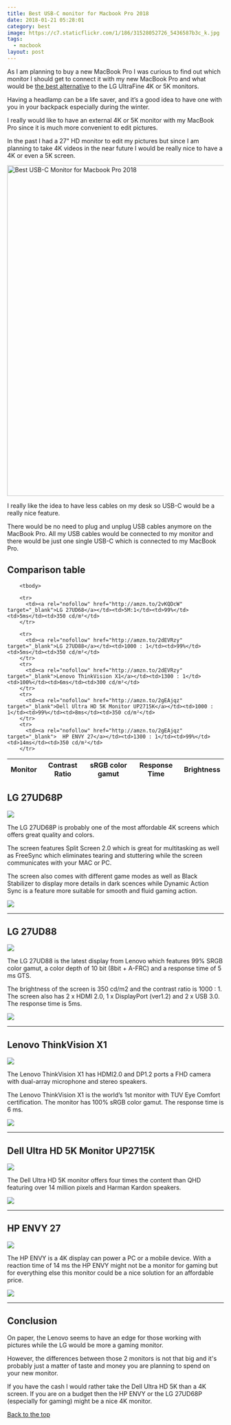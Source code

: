```yaml
---
title: Best USB-C monitor for Macbook Pro 2018
date: 2018-01-21 05:28:01
category: best
image: https://c7.staticflickr.com/1/186/31528052726_5436587b3c_k.jpg
tags:
  - macbook
layout: post
---
```


As I am planning to buy a new MacBook Pro I was curious to find out which monitor I should get to connect it with my new MacBook Pro and what would be <a rel="nofollow" href="#table">the best alternative</a> to the LG UltraFine 4K or 5K monitors.

Having a headlamp can be a life saver, and it’s a good idea to have one with you in your backpack especially during the winter.

I really would like to have an external 4K or 5K monitor with my MacBook Pro since it is much more convenient to edit pictures.

In the past I had a 27" HD monitor to edit my pictures but since I am planning to take 4K videos in the near future I would be really nice to have a 4K or even a 5K screen.

<img src="https://farm2.staticflickr.com/1865/30533096008_8d1b265196_b.jpg" width="1024" height="768" alt="Best USB-C Monitor for Macbook Pro 2018">

  
<!--more-->

I really like the idea to have less cables on my desk so USB-C would be a really nice feature.

There would be no need to plug and unplug USB cables anymore on the MacBook Pro. All my USB cables would be connected to my monitor and there would be just one single USB-C which is connected to my MacBook Pro.

## <a rel="nofollow" name="table">Comparison table</a>
<div class="table-responsive">
<table class="table table-hover table-bordered list_items_5">
        <thead>
             <tr>
                <th>Monitor</th><th>Contrast Ratio</th><th>sRGB color gamut</th><th>Response Time</th><th>Brightness</th>
             </tr>
        </thead>

        <tbody>

        <tr>
          <td><a rel="nofollow" href="http://amzn.to/2vKQDcW"  target="_blank">LG 27UD68</a></td><td>5M:1</td><td>99%</td><td>5ms</td><td>350 cd/m²</td>
        </tr>

        <tr>
          <td><a rel="nofollow" href="http://amzn.to/2dEVRzy"  target="_blank">LG 27UD88</a></td><td>1000 : 1</td><td>99%</td><td>5ms</td><td>350 cd/m²</td>
        </tr>
        <tr>
          <td><a rel="nofollow" href="http://amzn.to/2dEVRzy"  target="_blank">Lenovo ThinkVision X1</a></td><td>1300 : 1</td><td>100%</td><td>6ms</td><td>300 cd/m²</td>
        </tr>
        <tr>
          <td><a rel="nofollow" href="http://amzn.to/2gEAjqz"  target="_blank">Dell Ultra HD 5K Monitor UP2715K</a></td><td>1000 : 1</td><td>99%</td><td>8ms</td><td>350 cd/m²</td>
        </tr>
        <tr>
          <td><a rel="nofollow" href="http://amzn.to/2gEAjqz"  target="_blank">  HP ENVY 27</a></td><td>1300 : 1</td><td>99%</td><td>14ms</td><td>350 cd/m²</td>
        </tr>

</tbody>
</table>
</div>

  


## LG 27UD68P
<a rel="nofollow"  href="https://www.amazon.com/LG-Electronics-27UD68P-B-LED-Lit-Monitor/dp/B01F3H4JGK/ref=as_li_ss_il?s=books&ie=UTF8&qid=1502954041&sr=8-1&keywords=27UD68-P&linkCode=li3&tag=hikeve-20&linkId=aa48c7b5bd93906f8109303867ff2788" target="_blank"><img border="0" src="//ws-na.amazon-adsystem.com/widgets/q?_encoding=UTF8&ASIN=B01F3H4JGK&Format=_SL250_&ID=AsinImage&MarketPlace=US&ServiceVersion=20070822&WS=1&tag=hikeve-20" ></a><img src="https://ir-na.amazon-adsystem.com/e/ir?t=hikeve-20&l=li3&o=1&a=B01F3H4JGK" width="1" height="1" border="0" alt="" style="border:none !important; margin:0px !important;" />

The LG 27UD68P is probably one of the most affordable 4K screens which offers great quality and colors.

The screen features Split Screen 2.0 which is great for multitasking as well as FreeSync which eliminates tearing and stuttering while the screen communicates with your MAC or PC.

The screen also comes with different game modes as well as Black Stabilizer to display more details in dark scences while Dynamic Action Sync is a feature more suitable for smooth and fluid gaming action.

<a rel="nofollow" href="http://amzn.to/2w4fCdW"  target="blank"><img src="http://www.hikeventures.com/buy.gif"></a>

<hr>


## LG 27UD88
<a rel="nofollow" href="https://www.amazon.com/gp/product/B01CDYB0QS/ref=as_li_tl?ie=UTF8&camp=1789&creative=9325&creativeASIN=B01CDYB0QS&linkCode=as2&tag=hikeve-20&linkId=9750242391a1726e4b4b87c855ce4300" ><img border="0" src="//ws-na.amazon-adsystem.com/widgets/q?_encoding=UTF8&MarketPlace=US&ASIN=B01CDYB0QS&ServiceVersion=20070822&ID=AsinImage&WS=1&Format=_SL250_&tag=hikeve-20" ></a><img src="//ir-na.amazon-adsystem.com/e/ir?t=hikeve-20&l=am2&o=1&a=B01CDYB0QS" width="1" height="1" border="0" alt="LG 27UD88" style="border:none !important; margin:0px !important;" />

The LG 27UD88 is the latest display from Lenovo which features 99% SRGB color gamut, a color depth of 10 bit (8bit + A-FRC) and a response time of 5 ms GTS.

The brightness of the screen is 350 cd/m2 and the contrast ratio is 1000 : 1. The screen also has 2 x HDMI 2.0, 1 x DisplayPort (ver1.2) and 2 x USB 3.0. The response time is 5ms.

<a rel="nofollow" href="http://amzn.to/2dEVRzy"  target="blank"><img src="http://www.hikeventures.com/buy.gif"></a>

<hr>

## Lenovo ThinkVision X1
<a rel="nofollow" href="https://www.amazon.com/gp/product/B01EORW6YM/ref=as_li_tl?ie=UTF8&camp=1789&creative=9325&creativeASIN=B01EORW6YM&linkCode=as2&tag=hikeve-20&linkId=f43cc1738aa7806bd1bb12c3e2670ce2" ><img border="0" src="//ws-na.amazon-adsystem.com/widgets/q?_encoding=UTF8&MarketPlace=US&ASIN=B01EORW6YM&ServiceVersion=20070822&ID=AsinImage&WS=1&Format=_SL250_&tag=hikeve-20" ></a><img src="//ir-na.amazon-adsystem.com/e/ir?t=hikeve-20&l=am2&o=1&a=B01EORW6YM" width="1" height="1" border="0" alt="Lenovo ThinkVision X1" style="border:none !important; margin:0px !important;" />

The Lenovo ThinkVision X1 has HDMI2.0 and DP1.2 ports a FHD camera with dual-array microphone and stereo speakers.

 The Lenovo ThinkVision X1 is the world’s 1st monitor with TUV Eye Comfort certification. The monitor has 100% sRGB color gamut. The response time is 6 ms.

<a rel="nofollow" href="http://amzn.to/2dEVRzy"  target="blank"><img src="http://www.hikeventures.com/buy.gif"></a>

<hr>

## Dell Ultra HD 5K Monitor UP2715K

<a rel="nofollow"  target="_blank"  href="https://www.amazon.com/gp/product/B00OKSFXZU/ref=as_li_tl?ie=UTF8&camp=1789&creative=9325&creativeASIN=B00OKSFXZU&linkCode=as2&tag=hikeve-20&linkId=302e66e0b4bc2e1338edb0c38e62b898"><img border="0" src="//ws-na.amazon-adsystem.com/widgets/q?_encoding=UTF8&MarketPlace=US&ASIN=B00OKSFXZU&ServiceVersion=20070822&ID=AsinImage&WS=1&Format=_SL250_&tag=hikeve-20" ></a><img src="//ir-na.amazon-adsystem.com/e/ir?t=hikeve-20&l=am2&o=1&a=B00OKSFXZU" width="1" height="1" border="0" alt="Dell Ultra HD 5K Monitor UP2715K" style="border:none !important; margin:0px !important;" />

The Dell Ultra HD 5K monitor offers four times the content than QHD featuring over 14 million pixels and Harman Kardon speakers.

<a rel="nofollow" href="http://amzn.to/2gEAjqz"  target="blank"><img src="http://www.hikeventures.com/buy.gif"></a>


<hr>

## HP ENVY 27

<a rel="nofollow"  target="_blank"  href="https://www.amazon.com/gp/product/B01N3YVA0P/ref=as_li_tl?ie=UTF8&camp=1789&creative=9325&creativeASIN=B01N3YVA0P&linkCode=as2&tag=hikeve-20&linkId=3e874bc4ca2788c4625ac6832f65d82f"><img border="0" src="//ws-na.amazon-adsystem.com/widgets/q?_encoding=UTF8&MarketPlace=US&ASIN=B01N3YVA0P&ServiceVersion=20070822&ID=AsinImage&WS=1&Format=_SL250_&tag=hikeve-20" ></a><img src="//ir-na.amazon-adsystem.com/e/ir?t=hikeve-20&l=am2&o=1&a=B01N3YVA0P" width="1" height="1" border="0" alt="HP ENVY 27" style="border:none !important; margin:0px !important;" />

The HP ENVY is a 4K display can power a PC or a mobile device. With a reaction time of 14 ms the HP ENVY might not be a monitor for gaming but for everything else this monitor could be a nice solution for an affordable price.

<a rel="nofollow" href="http://amzn.to/2ikrt0u"  target="blank"><img src="http://www.hikeventures.com/buy.gif"></a>

<hr>


## Conclusion
On paper, the Lenovo seems to have an edge for those working with pictures while the LG would be more a gaming monitor.

However, the differences between those 2 monitors is not that big and it's probably just a matter of taste and money you are planning to spend on your new monitor.

 If you have the cash I would rather take the Dell Ultra HD 5K than a 4K screen. If you are on a budget then the HP ENVY or the LG 27UD68P (especially for gaming) might be a nice 4K monitor.


 <a rel="nofollow" href="#table" class="btn btn-danger" role="button">Back to the top</a>
